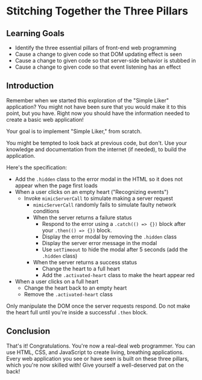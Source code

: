 # Stitching Together the Three Pillars

## Learning Goals

- Identify the three essential pillars of front-end web programming
- Cause a change to given code so that DOM updating effect is seen
- Cause a change to given code so that server-side behavior is stubbed in
- Cause a change to given code so that event listening has an effect

## Introduction

Remember when we started this exploration of the "Simple Liker" application?
You might not have been sure that you would make it to this point, but you
have. Right now you should have the information needed to create a basic web
application!

Your goal is to implement "Simple Liker," from scratch.

You might be tempted to look back at previous code, but don't. Use your
knowledge and documentation from the internet (if needed), to build the
application.

Here's the specification:

* Add the `.hidden` class to the error modal in the HTML so it
  does not appear when the page first loads
* When a user clicks on an empty heart ("Recognizing events")
  * Invoke `mimicServerCall` to simulate making a server request
    * `mimicServerCall` randomly fails to simulate faulty network conditions
    * When the server returns a failure status
      * Respond to the error using a `.catch(() => {})` block after your
        `.then(() => {})` block.
      * Display the error modal by removing the `.hidden` class
      * Display the server error message in the modal
      * Use `setTimeout` to hide the modal after 5 seconds (add the `.hidden` class)
    * When the server returns a success status
      * Change the heart to a full heart
      * Add the `.activated-heart` class to make the heart appear red
* When a user clicks on a full heart
  * Change the heart back to an empty heart
  * Remove the `.activated-heart` class

Only manipulate the DOM once the server requests respond. Do not make the
heart full until you're inside a successful `.then` block.

## Conclusion
That's it! Congratulations. You're now a real-deal web programmer. You can use
HTML, CSS, and JavaScript to create living, breathing applications. Every web
application you see or have seen is built on these three pillars, which you're
now skilled with! Give yourself a well-deserved pat on the back!

[fetch]: https://developer.mozilla.org/en-US/docs/Web/API/Fetch_API/Using_Fetch
